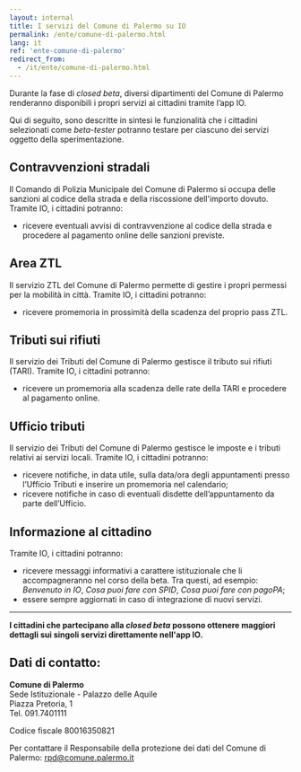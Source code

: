 ```yaml
---
layout: internal
title: I servizi del Comune di Palermo su IO
permalink: /ente/comune-di-palermo.html
lang: it
ref: 'ente-comune-di-palermo'
redirect_from:
  - /it/ente/comune-di-palermo.html
---
```


Durante la fase di *closed beta*, diversi dipartimenti del Comune di Palermo renderanno disponibili i propri servizi ai cittadini tramite l’app IO. 

Qui di seguito, sono descritte in sintesi le funzionalità che i cittadini selezionati come *beta-tester* potranno testare per ciascuno dei servizi oggetto della sperimentazione. 

## Contravvenzioni stradali

Il Comando di Polizia Municipale del Comune di Palermo si occupa delle sanzioni al codice della strada e della riscossione dell'importo dovuto. Tramite IO, i cittadini potranno:

* ricevere eventuali avvisi di contravvenzione al codice della strada e procedere al pagamento online delle sanzioni previste.

## Area ZTL 

Il servizio ZTL del Comune di Palermo permette di gestire i propri permessi per la mobilità in città. Tramite IO, i cittadini potranno:

* ricevere promemoria in prossimità della scadenza del proprio pass ZTL.

## Tributi sui rifiuti

Il servizio dei Tributi del Comune di Palermo gestisce il tributo sui rifiuti (TARI). Tramite IO, i cittadini potranno:

* ricevere un promemoria alla scadenza delle rate della TARI e procedere al pagamento online.

## Ufficio tributi

Il servizio dei Tributi del Comune di Palermo gestisce le imposte e i tributi relativi ai servizi locali. Tramite IO, i cittadini potranno:

* ricevere notifiche, in data utile, sulla data/ora degli appuntamenti presso l’Ufficio Tributi e inserire un promemoria nel calendario;
* ricevere notifiche in caso di eventuali disdette dell’appuntamento da parte dell’Ufficio.
 
## Informazione al cittadino

Tramite IO, i cittadini potranno:

* ricevere messaggi informativi a carattere istituzionale che li accompagneranno nel corso della beta. Tra questi, ad esempio: _Benvenuto in IO_, _Cosa puoi fare con SPID_, _Cosa puoi fare con pagoPA_;
* essere sempre aggiornati in caso di integrazione di nuovi servizi.

<hr class="my-5"/>

**I cittadini che partecipano alla _closed beta_ possono ottenere maggiori dettagli sui singoli servizi direttamente nell'app IO.**

## Dati di contatto:
**Comune di Palermo**   
Sede Istituzionale - Palazzo delle Aquile  
Piazza Pretoria, 1  
Tel. 091.7401111

Codice fiscale 80016350821

Per contattare il Responsabile della protezione dei dati del Comune di Palermo: [rpd@comune.palermo.it](mailto:rpd@comune.palermo.it)

